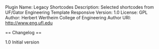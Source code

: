 Plugin Name: Legacy Shortcodes
Description: Selected shortcodes from UF/Gator Engineering Template Responsive
Version: 1.0
License: GPL
Author: Herbert Wertheim College of Engineering
Author URI: http://www.eng.ufl.edu

== Changelog ==

1.0
Initial version
